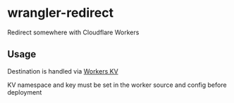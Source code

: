 # wrangler-redirect
Redirect somewhere with Cloudflare Workers

## Usage
Destination is handled via [Workers KV](https://developers.cloudflare.com/workers/runtime-apis/kv/)

KV namespace and key must be set in the worker source and config before deployment
